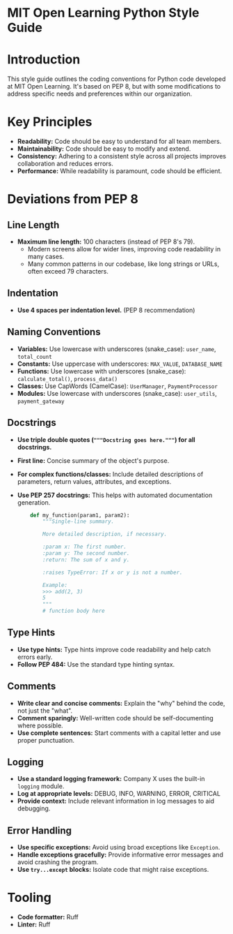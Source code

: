 # MIT Open Learning Python Style Guide

# Introduction

This style guide outlines the coding conventions for Python code developed at
MIT Open Learning. It's based on PEP 8, but with some modifications to address
specific needs and preferences within our organization.

# Key Principles

- **Readability:** Code should be easy to understand for all team members.
- **Maintainability:** Code should be easy to modify and extend.
- **Consistency:** Adhering to a consistent style across all projects improves
  collaboration and reduces errors.
- **Performance:** While readability is paramount, code should be efficient.

# Deviations from PEP 8

## Line Length

- **Maximum line length:** 100 characters (instead of PEP 8's 79).
  - Modern screens allow for wider lines, improving code readability in many
    cases.
  - Many common patterns in our codebase, like long strings or URLs, often
    exceed 79 characters.

## Indentation

- **Use 4 spaces per indentation level.** (PEP 8 recommendation)

## Naming Conventions

- **Variables:** Use lowercase with underscores (snake_case): `user_name`,
  `total_count`
- **Constants:** Use uppercase with underscores: `MAX_VALUE`, `DATABASE_NAME`
- **Functions:** Use lowercase with underscores (snake_case):
  `calculate_total()`, `process_data()`
- **Classes:** Use CapWords (CamelCase): `UserManager`, `PaymentProcessor`
- **Modules:** Use lowercase with underscores (snake_case): `user_utils`,
  `payment_gateway`

## Docstrings

- **Use triple double quotes (`"""Docstring goes here."""`) for all
  docstrings.**
- **First line:** Concise summary of the object's purpose.
- **For complex functions/classes:** Include detailed descriptions of
  parameters, return values, attributes, and exceptions.
- **Use PEP 257 docstrings:** This helps with automated documentation
  generation.

  ```python
      def my_function(param1, param2):
          """Single-line summary.

          More detailed description, if necessary.

          :param x: The first number.
          :param y: The second number.
          :return: The sum of x and y.

          :raises TypeError: If x or y is not a number.

          Example:
          >>> add(2, 3)
          5
          """
          # function body here
  ```

## Type Hints

- **Use type hints:** Type hints improve code readability and help catch errors
  early.
- **Follow PEP 484:** Use the standard type hinting syntax.

## Comments

- **Write clear and concise comments:** Explain the "why" behind the code, not
  just the "what".
- **Comment sparingly:** Well-written code should be self-documenting where
  possible.
- **Use complete sentences:** Start comments with a capital letter and use
  proper punctuation.

## Logging

- **Use a standard logging framework:** Company X uses the built-in `logging`
  module.
- **Log at appropriate levels:** DEBUG, INFO, WARNING, ERROR, CRITICAL
- **Provide context:** Include relevant information in log messages to aid
  debugging.

## Error Handling

- **Use specific exceptions:** Avoid using broad exceptions like `Exception`.
- **Handle exceptions gracefully:** Provide informative error messages and avoid
  crashing the program.
- **Use `try...except` blocks:** Isolate code that might raise exceptions.

# Tooling

- **Code formatter:** Ruff
- **Linter:** Ruff
